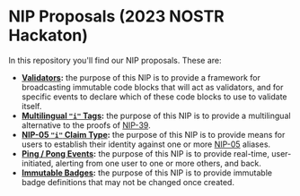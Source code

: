 <!-- markdownlint-enable -->
<!-- markdownlint-disable MD013 -->

# NIP Proposals (2023 NOSTR Hackaton)

In this repository you'll find our NIP proposals.
These are:

- **[Validators](validators.md):** the purpose of this NIP is to provide a framework for broadcasting immutable code blocks that will act as validators, and for specific events to declare which of these code blocks to use to validate itself.
- **[Multilingual `"i"` Tags](multilingual.md):** the purpose of this NIP is to provide a multilingual alternative to the proofs of [NIP-39](https://github.com/nostr-protocol/nips/blob/master/39.md).
- **[NIP-05 `"i"` Claim Type](nip05-identity.md):** the purpose of this NIP is to provide means for users to establish their identity against one or more [NIP-05](https://github.com/nostr-protocol/nips/blob/master/05.md) aliases.
- **[Ping / Pong Events](ping-pong.md):** the purpose of this NIP is to provide real-time, user-initiated, alerting from one user to one or more others, and back.
- **[Immutable Badges](immutable-badges.md):** the purpose of this NIP is to provide immutable badge definitions that may not be changed once created.
